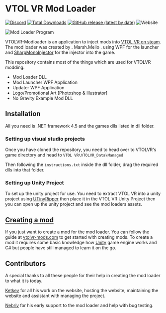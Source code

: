 # VTOL VR Mod Loader 

[![Discord](https://img.shields.io/discord/597153468834119710?label=VTOL%20VR%20Modding&logo=discord&style=flat-square)](https://discord.gg/XZeeafp "Discord Invite") [![Total Downloads](https://img.shields.io/github/downloads/MarshMello0/VTOLVR-ModLoader/total?label=Total%20Downloads&style=flat-square)](https://vtolvr-mods.com/ "Mod Loader's Website") [![GitHub release (latest by date)](https://img.shields.io/github/v/release/MarshMello0/VTOLVR-ModLoader?label=Current%20Release&style=flat-square)](https://github.com/MarshMello0/VTOLVR-ModLoader/releases "Releases Tab") ![Website](https://img.shields.io/website?down_message=Offline&label=Website%20Status&up_message=Online&style=flat-square&url=https%3A%2F%2Fvtolvr-mods.com%2F)

![Mod Loader Program](https://vtolvr-mods.com/static/files/modloader2.gif)

VTOLVR-Modloader is an application to inject mods into [VTOL VR on steam](https://github.com/warbler/SharpMonoInjector "VTOL VR Steam Page"). The mod loader was created by . Marsh.Mello . using WPF for the launcher and [SharpMonoInjector](https://github.com/warbler/SharpMonoInjector "Github Repository for SharpMonoInjector") for the injector into the game. 

This repository contains most of the things which are used for VTOLVR modding.
 
- Mod Loader DLL
- Mod Launcher WPF Application 
- Updater WPF Application 
- Logo/Promotional Art [Photoshop & Illustrator]
- No Gravity Example Mod DLL


## Installation

All you need is .NET framework 4.5 and the games dlls listed in dll folder.

### Setting up visual studio projects

Once you have cloned the repository, you need to head over to VTOLVR's game directory and head to ``VTOL VR\VTOLVR_Data\Managed``

Then following the ``instructions.txt`` inside the dll folder, drag the required dlls into that folder.

### Setting up Unity Project
 
To set up the unity project for use. You need to extract VTOL VR into a unity project using [UTinyRipper](https://sourceforge.net/projects/utinyripper/files/ "UTinyRipper Download") then place it in the VTOL VR Unity Project then you can open up the unity project and see the mod loaders assets.

## [Creating a mod](https://vtolvr-mods.com/creating-a-mod.php "Guide on creating a mod")

If you just want to create a mod for the mod loader. You can follow the guide at [vtolvr-mods.com](https://vtolvr-mods.com/creating-a-mod.php "Guide on how to create a mod") to get started with creating mods. To create a mod it requires some basic knowledge how [Unity](https://unity.com/ "Unity Game Engine") game engine works and C# but people have still managed to learn it on the go.

## Contributors

A special thanks to all these people for their help in creating the mod loader to what it is today.

[Ketkev](https://github.com/ketkev "Ketkev's Github") for all his work on the website, hosting the website, maintaining the website and assistant with managing the project.

[Nebriv](https://github.com/nebriv "Nebriv's Github") for his early support to the mod loader and help with bug testing.


